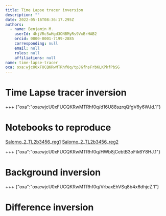 ```yaml
---
title: Time Lapse tracer inversion
description: ""
date: 2022-05-16T08:36:17.295Z
authors:
  - name: Benjamin M.
    userId: 4hjVRcSwHgd3ONBMyRs9VxBrHAB2
    orcid: 0000-0001-7199-2885
    corresponding: null
    email: null
    roles: null
    affiliations: null
name: time-lapse-tracer
oxa: oxa:wjcU0xFUCQKRwMTRhf0q/tpJGfhsFrbKLKPkfPbSG
---
```


# Time Lapse tracer inversion

+++ {"oxa":"oxa:wjcU0xFUCQKRwMTRhf0q/d16U88szrqQfgV6y6WJd.1"}

# Notebooks to reproduce

[Salorno_2_TL2b3456_reg1](oxa:wjcU0xFUCQKRwMTRhf0q/7AomtdrhcqACjYkF2873 "Salorno_2_TL2b3456_reg1") [Salorno_2_TL2b3456_reg2](oxa:wjcU0xFUCQKRwMTRhf0q/P7qkLSkSikI2jMDAx45k "Salorno_2_TL2b3456_reg2")

+++ {"oxa":"oxa:wjcU0xFUCQKRwMTRhf0q/HWb8jCebtB3oFik6Y8HJ.1"}

# Background inversion

+++ {"oxa":"oxa:wjcU0xFUCQKRwMTRhf0q/VrbaxEhVSq8b4x6dhjeZ.1"}

# Difference inversion

